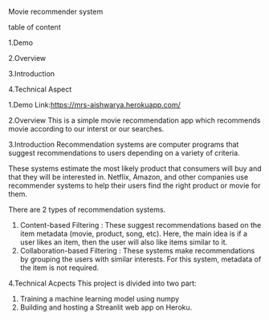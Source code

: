 Movie recommender system

table of content

 1.Demo
	
 2.Overview
 
 3.Introduction
	
 4.Technical Aspect
 
 1.Demo
  Link:https://mrs-aishwarya.herokuapp.com/
 
 2.Overview
  This is a simple movie recommendation app which recommends movie according to our interst or our searches.
 
 3.Introduction
  Recommendation systems are computer programs that suggest recommendations to users depending on a variety of criteria.

   These systems estimate the most likely product that consumers will buy and that they will be interested in. Netflix, Amazon, and other companies use recommender  systems to help their users find the right product or movie for them.
	 
 There are 2 types of recommendation systems.

 1. Content-based Filtering : These suggest recommendations based on the item metadata (movie, product, song, etc). Here, the main idea is if a user likes an item, then the user will also like items similar to it.
2. Collaboration-based Filtering : These systems make recommendations by grouping the users with similar interests. For this system, metadata of the item is not required. 

4.Technical Acpects
This project is divided into two part:

1. Training a machine learning model using numpy
2. Building and hosting a Streanlit web app on Heroku.
  
 

